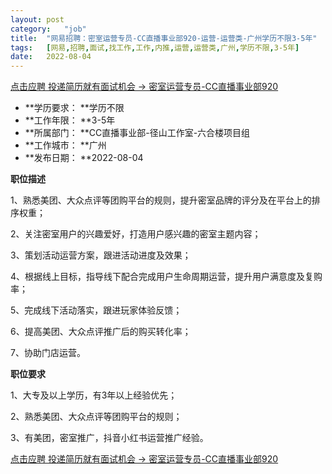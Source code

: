 ```yaml
---
layout:	post
category:	"job"
title:	"网易招聘：密室运营专员-CC直播事业部920-运营-运营类-广州学历不限3-5年"
tags:	[网易,招聘,面试,找工作,工作,内推,运营,运营类,广州,学历不限,3-5年]
date:	2022-08-04
---
```


[点击应聘 投递简历就有面试机会 ->  密室运营专员-CC直播事业部920](http://mobile.bole.netease.com/bole/boleDetail?id=41629&employeeId=346f03c3cda5f04c&key=all)



- **学历要求： **学历不限
- **工作年限： **3-5年
- **所属部门： **CC直播事业部-径山工作室-六合楼项目组
- **工作城市： **广州
- **发布日期： **2022-08-04



**职位描述**

1、熟悉美团、大众点评等团购平台的规则，提升密室品牌的评分及在平台上的排序权重；

2、关注密室用户的兴趣爱好，打造用户感兴趣的密室主题内容；

3、策划活动运营方案，跟进活动进度及效果；

4、根据线上目标，指导线下配合完成用户生命周期运营，提升用户满意度及复购率；

5、完成线下活动落实，跟进玩家体验反馈；

6、提高美团、大众点评推广后的购买转化率；

7、协助门店运营。



**职位要求**

1、大专及以上学历，有3年以上经验优先；

2、熟悉美团、大众点评等团购平台的规则；

3、有美团，密室推广，抖音小红书运营推广经验。



[点击应聘 投递简历就有面试机会 ->  密室运营专员-CC直播事业部920](http://mobile.bole.netease.com/bole/boleDetail?id=41629&employeeId=346f03c3cda5f04c&key=all)
